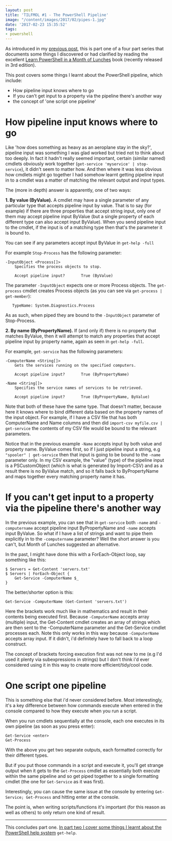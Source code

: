 ```yaml
---
layout: post
title: 'TILFMOL #1 - The PowerShell Pipeline'
image: "/content/images/2017/02/pipes-1.jpg"
date: '2017-02-23 15:35:52'
tags:
- powershell
---
```


As introduced in my [previous post](http://wragg.io/tilfmol-things-i-learnt-from-learn-powershell-in-a-month-of-lunches/), this is part one of a four part series that documents some things I discovered or had clarified by reading the excellent [Learn PowerShell in a Month of Lunches](https://www.manning.com/books/learn-windows-powershell-in-a-month-of-lunches-third-edition) book (recently released in 3rd edition).

This post covers some things I learnt about the PowerShell pipeline, which include:

- How pipeline input knows where to go
- If you can't get input to a property via the pipeline there's another way
- the concept of 'one script one pipeline'


# How pipeline input knows where to go

Like 'how does something as heavy as an aeroplane stay in the sky?', pipeline input was something I was glad worked but tried not to think about too deeply. In fact it hadn't really seemed important, certain (similar named) cmdlets obviously work together (`get-service 'myservice' | stop-service`), it didn't seem to matter how. And then where it was less obvious how cmdlets might go together I had somehow learnt getting pipeline input in to a cmdlet was a matter of matching the relevant output and input types. 

The (more in depth) answer is apparently, one of two ways:

**1\. By value (ByValue).** A cmdlet may have a single parameter of any particular type that accepts pipeline input by value. That is to say (for example) if there are three properties that accept string input, only one of them may accept pipeline input ByValue (but a single property of each different type can also accept input ByValue). When you send pipeline input to the cmdlet, if the input is of a matching type then that's the parameter it is bound to.

You can see if any parameters accept input ByValue in `get-help -full`

For example `Stop-Process` has the following parameter:
```
-InputObject <Process[]>
    Specifies the process objects to stop.

    Accept pipeline input?       True (ByValue)
```
The parameter `-InputObject` expects one or more Process objects. The `get-process` cmdlet creates Process objects (as you can see via `get-process | get-member`):
```
   TypeName: System.Diagnostics.Process
```
As as such, when piped they are bound to the `-InputObject` parameter of Stop-Process.

**2\. By name (ByPropertyName).** If (and only if) there is no property that matches ByValue, then it will attempt to match any properties that accept pipeline input by property name, again as seen in `get-help -full`.

For example, `get-service` has the following parameters:

```
-ComputerName <String[]>
    Gets the services running on the specified computers.

    Accept pipeline input?       True (ByPropertyName)

-Name <String[]>
    Specifies the service names of services to be retrieved. 

    Accept pipeline input?       True (ByPropertyName, ByValue)
```
Note that both of these have the same type. That doesn't matter, because here it knows where to bind different data based on the property names of the input object. For example, if I have a CSV file that has both ComputerName and Name columns and then did `import-csv myfile.csv | get-service` the contents of my CSV file would be bound to the relevant parameters.

Notice that in the previous example `-Name` accepts input by both value and property name. ByValue comes first, so if I just pipeline input a string, e.g `"spooler" | get-service` then that input is going to be bound to the `-name` parameter only. In my CSV example, the "value" (type) of the pipeline input is a PSCustomObject (which is what is generated by Import-CSV) and as a result there is no ByValue match, and so it falls back to ByPropertyName and maps together every matching property name it has.

# If you can't get input to a property via the pipeline there's another way

In the previous example, you can see that in `get-service` both `-name` and `-computername` accept pipeline input ByPropertyName and `-name` accepts input ByValue. So what if I have a list of strings and want to pipe them explicitly in to the `-computername` parameter? Well the short answer is you can't, but Month of Lunches suggested an alternative.

In the past, I might have done this with a ForEach-Object loop, say something like this:
```
$ Servers = Get-Content 'servers.txt'
$ Servers | ForEach-Object {
    Get-Service -ComputerName $_
}
```
The better/shorter option is this:
```
Get-Service -ComputerName (Get-Content 'servers.txt')
```
Here the brackets work much like in mathematics and result in their contents being executed first. Because `-ComputerName` accepts array (multiple) input, the Get-Content cmdlet creates an array of strings which are then sent to the -ComputerName parameter and the Get-Service cmdlet processes each. Note this only works in this way because `-ComputerName` accepts array input. If it didn't, i'd definitely have to fall back to a loop construct.

The concept of brackets forcing execution first was not new to me (e.g I'd used it plenty via subexpressions in strings) but I don't think i'd ever considered using it in this way to create more efficient/tidy/cool code.

# One script one pipeline

This is something else that i'd never considered before. Most interestingly, it's a key difference between how commands execute when entered in the console compared to how they execute when you run a script. 

When you run cmdlets sequentially at the console, each one executes in its own pipeline (as soon as you press enter):

```
Get-Service <enter>
Get-Process
```

With the above you get two separate outputs, each formatted correctly for their different types.

But if you put those commands in a script and execute it, you'll get strange output when it gets to the `Get-Process` cmdlet as essentially both execute within the same pipeline and so get piped together to a single formatting cmdlet (the one for `Get-Service` as it was first).

Interestingly, you can cause the same issue at the console by entering `Get-Service; Get-Process` and hitting enter at the console.

The point is, when writing scripts/functions it's important (for this reason as well as others) to only return one kind of result.

---
This concludes part one. [In part two I cover some things I learnt about the PowerShell help system](http://wragg.io/tilfmol-2-powershell-help/) `get-help`.